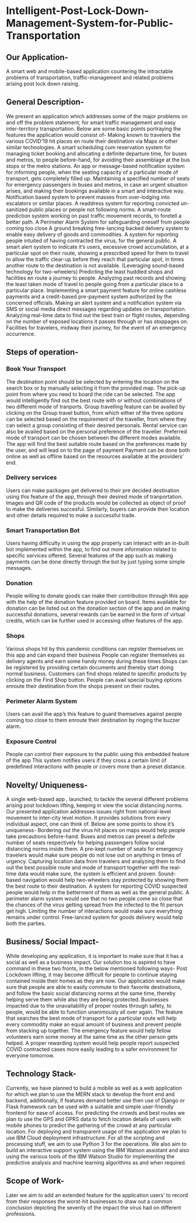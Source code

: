 # Intelligent-Post-Lock-Down-Management-System-for-Public-Transportation

## Our Application-
A smart web and mobile-based application countering the intractable problems of transportation, traffic-management and related problems arising post lock down raising.

## General Description-
We present an application which addresses some of the major problems on and off the problem statement, for smart traffic management and easy inter-territory transportation. Below are some basic points portraying the features the application would consist of-
Making known to travelers the various COVID’19 hit places en route their destination via Maps or other similar technologies.
A smart scheduling cum reservation system for managing ticket booking and allocating a definite departure time, for buses and metros, to people before-hand, for avoiding their assemblage at the bus stops or the metro stations.
An app or message-based notification system for informing people, when the seating capacity of a particular mode of transport, gets completely filled up.
Maintaining a specified number of seats for emergency passengers in buses and metros, in case an urgent situation arises, and making their bookings available in a smart and interactive way.
Notification based system to prevent masses from over-lodging into escalators or similar places.
A readdress system for reporting convicted un-sanitized public places or people not following norms.
A smart-route prediction system working on past traffic movement records, to foretell a better path.
A Perimeter Alarm System for safeguarding oneself from people coming too close
A ground breaking free-lancing backed delivery system to enable easy delivery of goods and commodities.
A system for reporting people intuited of having contracted the virus, for the general public.
A smart alert system to indicate it’s users, excessive crowd accumulation, at a particular spot on their route, showing a prescribed speed for them to travel to allow the traffic clear-up before they reach that particular spot, in times another route to the destination is not available. (Leveraging sound-based technology for two-wheelers)
Predicting the least huddled shops and facilities en route a journey to people.
Analyzing past records and showing the least taken mode of travel to people going from a particular place to a particular place.
Implementing a smart payment feature for online cashless payments and  a credit-based pre-payment system authorized by the concerned officials.
Making an alert system and a notification system via SMS or  social media direct messages regarding updates on transportation.
Analyzing real-time data to find out the best train or flight routes, depending on the number of exposed locations it passes through or has stoppages on.
Facilities for travelers, midway their journey, for the event of an emergency occurrence. 

## Steps of operation-
### Book Your Transport
The destination point should be selected by entering the location on the search box or by manually selecting it from the provided map.
The pick-up point from where you need to board the ride can be selected.
The app would intelligently find out the best route with or without combinations of two different mode of tranports.
Group travelling feature can be availed by clicking on the Group travel button, from which either of the three options can be selected based on the requirement of the traveller, from where they can select a group consisting of their desired personals.
Rental service can also be availed based on the personal preference of the traveller.
Preferred mode of transport can be chosen between the different modes available.
The app will find the best suitable route based on the preferences made by the user, and will lead on to the page of payment
Payment can be done both online as well as offline based on the resources available at the providers’ end.

### Delivery services
Users can make packages get delivered to their pre decided destination using this feature of the app, through their desired mode of tranportation.
Images and QR code of the products would be collected as object of proof to make the deliveries succesful.
Similarly, buyers can provide their location and other details required to make a successful trade.

### Smart Transportation Bot
Users having difficulty in using the app properly can interact with an in-built bot implemented within the app, to find out more information related to specific services offered.
Several features of the app such as making payments can be done directly through the bot by just typing some simple messages.

### Donation
People willing to donate goods can make their contribution through this app with the help of the donation feature provided on board.
Items available for donation can be listed out on the donation section of the app and on making successful donations, several rewards can be earned in the form of virtual credits, which can be further used in accessing other features of the app.

### Shops
Various shops hit by this pandemic conditions can register themselves on this app and can expand their business
People can register themselves as delivery agents and earn some handy money during these times
Shops can be registered by providing certain documents and thereby start doing normal business.
Customers can find shops related to specific products by clicking on the Find Shop button.
People can avail special buying options enroute their destination from the shops present on their routes. 
  
### Perimeter Alarm System
Users can avail the app’s this feature to guard themselves against people coming too close to them enroute their destination by ringing the buzzer alarm.

### Exposure Control
People can control their exposure to the public using this embedded feature of the app
This system notifies users if they cross a certain limit of predefined interactions with people or covers more than a preset distance.


## Novelty/ Uniqueness-
A single web-based app , launched, to tackle the several different problems arising post lockdown lifting, keeping in view the social distancing norms. Our presented application addresses issues right from national-level movement to inter-city level motion. It provides solutions from every individual aspect, one can think of. Below are some points to show it’s uniqueness-
Bordering out the virus hit places on maps would help people take precautions before-hand.
Buses and metros can preset a definite number of seats respectively for helping passengers follow social distancing norms inside them.
A pre-kept number of seats for emergency travelers would make sure people do not lose out on anything in times of urgency.
Capturing location data from travelers and analyzing them to find out the best possible route and mode of transport together with the real-time data would make sure, the system is efficient and proven.
Sound-based navigation would help two-wheelers stay protected by showing them the best route to their destination.
A system for reporting COVID suspected people would help in the betterment of them as well as the general public.
A perimeter alarm system would see that no two people come so close that the chances of the virus getting spread from the infected to the fit person get high.
Limiting the number of interactions would make sure everything remains under control.
Free-lanced system for goods delivery would help both the parties.

## Business/ Social Impact-
While developing any application, it is important to make sure that it has a social as well as a business impact. Our solution too is aspired to have command in these two fronts, in the below mentioned following ways-
Post Lockdown lifting, it may become difficult for people to continue staying contained inside their homes as they are now. Our application would make sure that people are able to easily commute to their favorite destinations, and follow the basic social distancing norms at the same time, thereby helping serve them while also they are being protected.
Businesses impacted due to the unavailability of proper routes through safety, to people, would be able to function unanimously all over again.
The feature that searches the best mode of transport for a particular route will help every commodity make an equal amount of business and prevent people from stacking up together.
The emergency feature would help fellow volunteers earn some money at the same time as the other person gets helped.
A proper rewarding system would help people report suspected COVID contracted cases more easily leading to a safer environment for everyone tomorrow.


## Technology Stack-
Currently, we have planned to build a mobile as well as a web application for which we plan to use the MERN stack to develop the front end and backend, additionally, if features demand better use then use of Django or Flask framework can be used with a suitable and simple user-friendly frontend for ease of access. For predicting the crowds and best routes we plan to use the GPS and GPRS data to fetch location details of users with mobile phones to predict the gathering of the crowd at any particular location. For deploying and transparent usage of the application we plan to use IBM Cloud deployment infrastructure. For all the scripting and processing stuff, we aim to use Python 3 for the operations. We also aim to build an interactive support system using the IBM Watson assistant and also using the various tools of the IBM Watson Studio for implementing the predictive analysis and machine learning algorithms as and when required.

## Scope of Work-
Later we aim to add an extended feature for the application users’ to record from their responses the worst-hit businesses to draw out a common conclusion depicting the severity of the impact the virus had on different professions.

